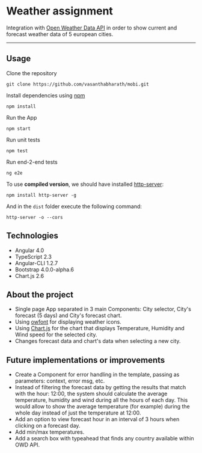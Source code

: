 Weather assignment
===================


Integration with [Open Weather Data API](https://openweathermap.org/api) in order to show current and forecast weather data of 5 european cities.

----------


Usage
-------------

Clone the repository

    git clone https://github.com/vasanthabharath/mobi.git

Install dependencies using [npm](https://www.npmjs.com/)

    npm install
Run the App

    npm start

Run unit tests

    npm test

Run end-2-end tests

    ng e2e
    
To use **compiled version**, we should have installed [http-server](https://www.npmjs.com/package/http-server):

    npm install http-server -g
And in the `dist` folder execute the following command:

    http-server -o --cors

Technologies
-------------

 - Angular 4.0
 - TypeScript 2.3
 - Angular-CLI 1.2.7
 - Bootstrap 4.0.0-alpha.6
 - Chart.js 2.6

About the project
-------------

 - Single page App separated in 3 main Components: City selector, City's forecast (5 days) and City's forecast chart.
 - Using [owfont](https://websygen.github.io/owfont/) for displaying weather icons.
 - Using [Chart.js](http://www.chartjs.org/) for the chart that displays Temperature, Humidity and Wind speed for the selected city.
 - Changes forecast data and chart's data when selecting a new city.

Future implementations or improvements
-------------

 - Create a Component for error handling in the template, passing as parameters: context, error msg, etc.
 - Instead of filtering the forecast data by getting the results that match with the hour: 12:00, the system should calculate the average temperature, humidity and wind during all the hours of each day. This would allow to show the average temperature (for example) during the whole day instead of just the temperature at 12:00.
 - Add an option to view forecast hour in an interval of 3 hours when clicking on a forecast day.
 - Add min/max temperatures.
 - Add a search box with typeahead that finds any country available within OWD API.

